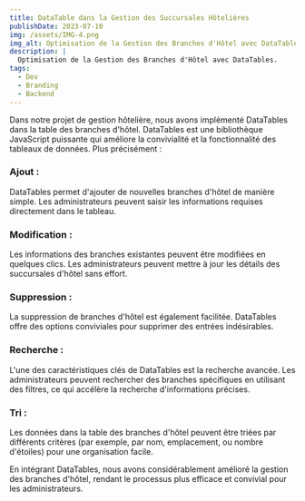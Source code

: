 ```yaml
---
title: DataTable dans la Gestion des Succursales Hôtelières
publishDate: 2023-07-10 
img: /assets/IMG-4.png
img_alt: Optimisation de la Gestion des Branches d'Hôtel avec DataTables.
description: |
  Optimisation de la Gestion des Branches d'Hôtel avec DataTables.
tags:
  - Dev
  - Branding
  - Backend
---
```


Dans notre projet de gestion hôtelière, nous avons implémenté DataTables dans la table des branches d'hôtel. DataTables est une bibliothèque JavaScript puissante qui améliore la convivialité et la fonctionnalité des tableaux de données. Plus précisément :

### Ajout : 
DataTables permet d'ajouter de nouvelles branches d'hôtel de manière simple. Les administrateurs peuvent saisir les informations requises directement dans le tableau.

### Modification : 
Les informations des branches existantes peuvent être modifiées en quelques clics. Les administrateurs peuvent mettre à jour les détails des succursales d'hôtel sans effort.

### Suppression : 
La suppression de branches d'hôtel est également facilitée. DataTables offre des options conviviales pour supprimer des entrées indésirables.

### Recherche : 
L'une des caractéristiques clés de DataTables est la recherche avancée. Les administrateurs peuvent rechercher des branches spécifiques en utilisant des filtres, ce qui accélère la recherche d'informations précises.

### Tri : 
Les données dans la table des branches d'hôtel peuvent être triées par différents critères (par exemple, par nom, emplacement, ou nombre d'étoiles) pour une organisation facile.

En intégrant DataTables, nous avons considérablement amélioré la gestion des branches d'hôtel, rendant le processus plus efficace et convivial pour les administrateurs.